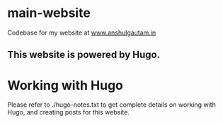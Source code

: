 # main-website
Codebase for my website at www.anshulgautam.in

## This website is powered by Hugo.

# Working with Hugo
Please refer to ./hugo-notes.txt to get complete details on working with Hugo, and creating posts for this website.
